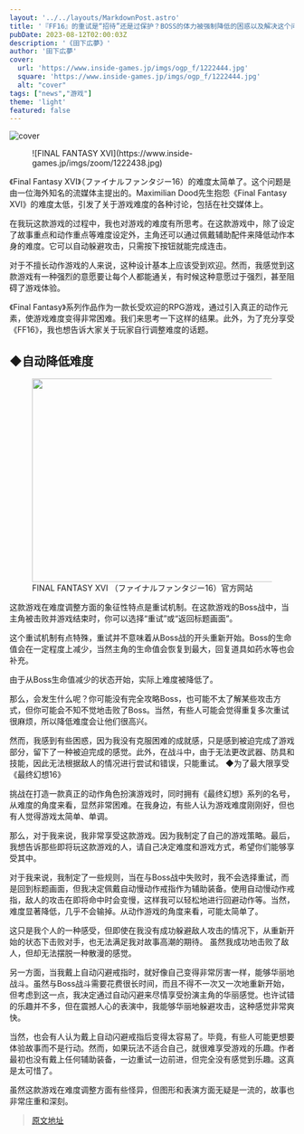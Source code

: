 ```yaml
---
layout: '../../layouts/MarkdownPost.astro'
title: '『FF16』的重试是“招待”还是过保护？BOSS的体力被强制降低的困惑以及解决这个问题的我的规则'
pubDate: 2023-08-12T02:00:03Z
description: '《田下広夢》'
author: '田下広夢'
cover:
  url: 'https://www.inside-games.jp/imgs/ogp_f/1222444.jpg'
  square: 'https://www.inside-games.jp/imgs/ogp_f/1222444.jpg'
  alt: "cover"
tags: ["news","游戏"]
theme: 'light'
featured: false
---
```


![cover](https://www.inside-games.jp/imgs/ogp_f/1222444.jpg)

<figure class="ctms-editor-image">![FINAL FANTASY XVI](https://www.inside-games.jp/imgs/zoom/1222438.jpg)</figure>
<p>《Final Fantasy XVI》（ファイナルファンタジー16）的难度太简单了。这个问题是由一位海外知名的流媒体主提出的。Maximilian Dood先生抱怨《Final Fantasy XVI》的难度太低，引发了关于游戏难度的各种讨论，包括在社交媒体上。</p>
<p>在我玩这款游戏的过程中，我也对游戏的难度有所思考。在这款游戏中，除了设定了故事重点和动作重点等难度设定外，主角还可以通过佩戴辅助配件来降低动作本身的难度。它可以自动躲避攻击，只需按下按钮就能完成连击。</p>
<p>对于不擅长动作游戏的人来说，这种设计基本上应该受到欢迎。然而，我感觉到这款游戏有一种强烈的意愿要让每个人都能通关，有时候这种意愿过于强烈，甚至阻碍了游戏体验。</p>
</p><p>《Final Fantasy》系列作品作为一款长受欢迎的RPG游戏，通过引入真正的动作元素，使游戏难度变得非常困难。我们来思考一下这样的结果。此外，为了充分享受《FF16》，我也想告诉大家关于玩家自行调整难度的话题。</p><h2>◆自动降低难度</h2><figure class="ctms-editor-image"><img src="https://www.inside-games.jp/imgs/zoom/1222439.jpg" class="inline-article-image" width="640" height="360"><figcaption> FINAL FANTASY XVI （ファイナルファンタジー16）官方网站</figcaption></figure><p>这款游戏在难度调整方面的象征性特点是重试机制。在这款游戏的Boss战中，当主角被击败并游戏结束时，你可以选择“重试”或“返回标题画面”。</p><p>这个重试机制有点特殊，重试并不意味着从Boss战的开头重新开始。Boss的生命值会在一定程度上减少，当然主角的生命值会恢复到最大，回复道具如药水等也会补充。</p><p>由于从Boss生命值减少的状态开始，实际上难度被降低了。</p><p>那么，会发生什么呢？你可能没有完全攻略Boss，也可能不太了解某些攻击方式，但你可能会不知不觉地击败了Boss。当然，有些人可能会觉得重复多次重试很麻烦，所以降低难度会让他们很高兴。</p>
然而，我感到有些困惑，因为我没有克服困难的成就感，只是感到被迫完成了游戏部分，留下了一种被迫完成的感觉。此外，在战斗中，由于无法更改武器、防具和技能，因此无法根据敌人的情况进行尝试和错误，只能重试。
◆为了最大限享受《最终幻想16》

挑战在打造一款真正的动作角色扮演游戏时，同时拥有《最终幻想》系列的名号，从难度的角度来看，显然非常困难。在我身边，有些人认为游戏难度刚刚好，但也有人觉得游戏太简单、单调。

那么，对于我来说，我非常享受这款游戏。因为我制定了自己的游戏策略。最后，我想告诉那些即将玩这款游戏的人，请自己决定难度和游戏方式，希望你们能够享受其中。

对于我来说，我制定了一些规则，当在与Boss战中失败时，我不会选择重试，而是回到标题画面，但我决定佩戴自动慢动作戒指作为辅助装备。使用自动慢动作戒指，敌人的攻击在即将命中时会变慢，这样我可以轻松地进行回避动作等。当然，难度显著降低，几乎不会输掉。从动作游戏的角度来看，可能太简单了。

这只是我个人的一种感受，但即使在我没有成功躲避敌人攻击的情况下，从重新开始的状态下击败对手，也无法满足我对故事高潮的期待。
虽然我成功地击败了敌人，但却无法摆脱一种散漫的感觉。

另一方面，当我戴上自动闪避戒指时，就好像自己变得非常厉害一样，能够华丽地战斗。虽然与Boss战斗需要花费很长时间，而且不得不一次又一次地重新开始，但考虑到这一点，我决定通过自动闪避来尽情享受扮演主角的华丽感觉。也许试错的乐趣并不多，但在震撼人心的表演中，我能够华丽地躲避攻击，这种感觉非常爽快。

当然，也会有人认为戴上自动闪避戒指后变得太容易了。毕竟，有些人可能更想要体验故事而不是行动。然而，如果玩法不适合自己，就很难享受游戏的乐趣。作者最初也没有戴上任何辅助装备，一边重试一边前进，但完全没有感觉到乐趣。这真是太可惜了。

虽然这款游戏在难度调整方面有些怪异，但图形和表演方面无疑是一流的，故事也非常庄重和深刻。

>[原文地址](https://www.inside-games.jp/article/2023/08/12/147798.html)  
